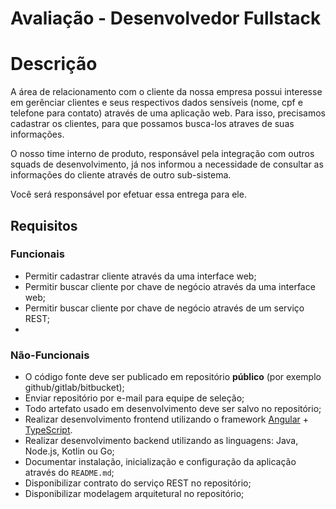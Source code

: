# Avaliação - Desenvolvedor Fullstack

# Descrição
A área de relacionamento com o cliente da nossa empresa possui interesse em gerênciar clientes e seus respectivos dados sensíveis (nome, cpf e telefone para contato) através de uma aplicação web. Para isso, precisamos cadastrar os clientes, para que possamos busca-los atraves de suas informações. 

O nosso time interno de produto, responsável pela integração com outros squads de desenvolvimento, já nos informou a necessidade de consultar as informações do cliente através de outro sub-sistema.  
 
Você será responsável por efetuar essa entrega para ele. 

## Requisitos

### Funcionais
- Permitir cadastrar cliente através da uma interface web;
- Permitir buscar cliente por chave de negócio através da uma interface web;
- Permitir buscar cliente por chave de negócio através de um serviço REST;
-
### Não-Funcionais
- O código fonte deve ser publicado em repositório **público** (por exemplo github/gitlab/bitbucket);
- Enviar repositório por e-mail para equipe de seleção;
- Todo artefato usado em desenvolvimento deve ser salvo no repositório;
- Realizar desenvolvimento frontend utilizando o framework [Angular](https://angular.io/) + [TypeScript](https://www.typescriptlang.org/).
- Realizar desenvolvimento backend utilizando as linguagens: Java, Node.js, Kotlin ou Go;
- Documentar instalação, inicialização e configuração da aplicação através do `README.md`;
- Disponibilizar contrato do serviço REST no repositório;
- Disponibilizar modelagem arquitetural no repositório; 
